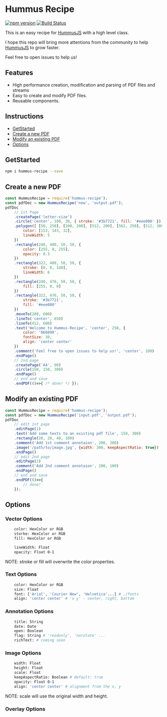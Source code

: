 # Hummus Recipe

[![npm version](https://badge.fury.io/js/hummus-recipe.svg)](https://badge.fury.io/js/hummus-recipe)
[![Build Status](https://travis-ci.org/chunyenHuang/hummusRecipe.svg?branch=master)](https://travis-ci.org/chunyenHuang/hummusRecipe)

This is an easy recipe for [HummusJS](https://github.com/galkahana/HummusJS) with a high level class.

I hope this repo will bring more attentions from the community to help [HummusJS](https://github.com/galkahana/HummusJS) to grow faster. 

Feel free to open issues to help us!

## Features
* High performance creation, modification and parsing of PDF files and streams
* Easy to create and modify PDF files.
* Reusable components.

## Instructions
* [GetStarted](#getstarted)
* [Create a new PDF](#create-a-new-pdf)
* [Modify an existing PDF](#modify-an-existing-pdf)
* [Options](#options)

## GetStarted

```bash
npm i hummus-recipe --save
```

## Create a new PDF

```javascript
const HummusRecipe = require('hummus-recipe');
const pdfDoc = new HummusRecipe('new', 'output.pdf');
pdfDoc
    // 1st Page
    .createPage('letter-size')
    .circle('center', 100, 30, { stroke: '#3b7721', fill: '#eee000' })
    .polygon([ [50, 250], [100, 200], [512, 200], [562, 250], [512, 300], [100, 300], [50, 250] ], {
        color: [153, 143, 32],
        lineWidth: 5
    })
    .rectangle(240, 400, 50, 50, {
        color: [255, 0, 255],
        opacity: 0.3
    })
    .rectangle(322, 400, 50, 50, {
        stroke: [0, 0, 140],
        lineWidth: 6
    })
    .rectangle(240, 476, 50, 50, {
        fill: [255, 0, 0]
    })
    .rectangle(322, 476, 50, 50, {
        stroke: '#3b7721',
        fill: '#eee000'
    })
    .moveTo(200, 600)
    .lineTo('center', 650)
    .lineTo(412, 600)
    .text('Welcome to Hummus-Recipe', 'center', 250, {
        color: '066099',
        fontSize: 30,
        align: 'center center'
    })
    .comment('Feel free to open issues to help us!', 'center', 100)
    .endPage()
    // 2nd page
    .createPage('A4', 90)
    .circle(150, 150, 300)
    .endPage()
    // end and save
    .endPDF(()=>{ /* done! */ });
```

## Modify an existing PDF

```javascript
const HummusRecipe = require('hummus-recipe');
const pdfDoc = new HummusRecipe('input.pdf', 'output.pdf');
pdfDoc
    // edit 1st page
    .editPage(1)
    .text('Add some texts to an existing pdf file', 150, 300)
    .rectangle(20, 20, 40, 100)
    .comment('Add 1st comment annotaion', 200, 300)
    .image('/path/to/image.jpg', {width: 300, keepAspectRatio: true})
    .endPage()
    // edit 2nd page
    .editPage(2)
    .comment('Add 2nd comment annotaion', 200, 100)
    .endPage()
    // end and save
    .endPDF(()=>{
        // done!
    });
```

## Options

### Vector Options

```bash
    color: HexColor or RGB
    storke: HexColor or RGB
    fill: HexColor or RGB

    lineWidth: Float
    opacity: Float 0-1
```

NOTE: stroke or fill will overwrite the color properties.

### Text Options

```bash
    color: HexColor or RGB
    size: Float
    font: ['Arial', 'Courier New', 'Helvetica'...] # ./fonts
    align: 'center center' # 'x y' - center, right, bottom
```

### Annotation Options

```bash
    title: String
    date: Date
    open: Boolean
    flag: String # 'readonly', 'norotate' ...
    richText: # coming soon
```

### Image Options

```bash
    width: Float
    height: Float
    scale: Float
    keepAspectRatio: Boolean # default: true
    opacity: Float 0-1
    align: 'center center' # alignment from the x, y
```

NOTE: scale will use the original width and height.

### Overlay Options

```bash

```
